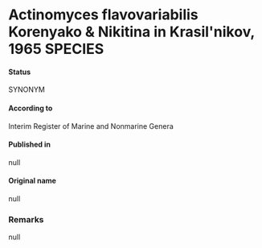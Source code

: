 # Actinomyces flavovariabilis Korenyako & Nikitina in Krasil'nikov, 1965 SPECIES

#### Status
SYNONYM

#### According to
Interim Register of Marine and Nonmarine Genera

#### Published in
null

#### Original name
null

### Remarks
null